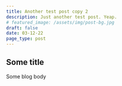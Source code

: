 ```yaml
---
title: Another test post copy 2
description: Just another test post. Yeap.
# featured_image: /assets/img/post-bg.jpg
draft: false
date: 03-12-22
page_type: post
---
```


## Some title

Some blog body